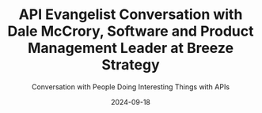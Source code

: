 ---
title: API Evangelist Conversation with Dale McCrory, Software and Product Management Leader at Breeze Strategy
description: I had a conversation with Dale McCrory, Software and Product Management Leader at Breeze Strategy about the business and product manager view of the API landscape. I am eager to hear from veteran API product managers like Dale about how we convince leadership to invest in APIs, but also API product managers. Dale has a healthy view of the business of APIs, and how this applies across the many different types of APIs we produce and consume--which is something we need more of in the API world to help balance our heavy focus on the technology of APIs over the last decade.
date: 2024-09-18
youtubeId: -xh__9CqRW4
guestName: Dale McCrory
guestRole: Software and Product Management Leader
guestCompany: Breeze Strategy
guestIndustry: Consulting
guestImage: /assets/img/people/dale-mcrory-headshot.jpeg
bio: Internet technologist with deep experience in B2B product management building SaaS-based platforms in multiple enterprise domains (education, finance, and marketing). I'm passionate about SaaS excellence and have deep knowledge in building SaaS products, Kanban agile project management, product strategy, building teams, API strategy, data analytics, product messaging, and technology standards (PaaS/containers/APIs) that impact the user and developer experience. 
obfuscated: false
summary: Making the case for why business leadership should care about APIs, and why API product managers are needed.
subtitle: Conversation with People Doing Interesting Things with APIs
audio_file: https://kinlane-productions2.s3.amazonaws.com/api-evangelist-conversations/api-evangelist-conversation-2024-09-18-dale-mccrory-breeze-strategy.wav
audio_length: 72103702
sound_cloud: https://soundcloud.com/kinlane/api-evangelist-conversation-with-dale-mccrory-product-management-leader-at-breeze-strategy
duration: '0:13:38'
publish_date: "2024-09-18 15:00:00"
url: https://conversations.apievangelist.com/sessions/2024-09-18-dale-mccrory-breeze-strategy.html
tags:
  - Consulting
  - Products
  - Business
partnerImage: https://api-evangelist.twic.pics/partners/bump-banner-728.png
partnerUrl: https://bit.ly/3MEOGa9
partnerTitle: The API doc platform for Tech Writers & Engineers
conversation:

  - question: Who are you?
    answer: Hi. My name is Dale McCrory, and I'm an experienced product manager doing A P I S in the enterprise and technology industry. And SAS world for a long time and, uh, currently have a consulting company that I started up as well, um, to kind of help, help others with their strategies and technology strategies. And, uh, and so that's kind of what I've been doing, doing this for over 20 years at this point, I think. 

  - question: Why should business leadership care about APIs?
    answer: Yeah, it's, it's a, it's a great question. Um, a lot of times in the, in, if we're just talking about the enterprise space before you get into like software as a service and that sort of thing, but if you're a normal classical enterprise, a lot of your integrations, uh, historically have been going directly to databases. You might have a, you might have developers who are used to doing it that way. And they've, they've built a lot of, a lot of integrations to databases and over time, what happens is not only do you lose those developers and, you know, but, but you're also losing out on opportunities for business agility. So being able to actually use data in different places in a quicker way. And, um, and, and this is, and it's a, it's an aspect of how many, how many people need to know about change as well. So there's a big change management aspect to APIs. It's probably one of the leading, leading needs that you need as a, as a business owner in the enterprise world or business manager is like, Hey, how do I know that I didn't make a change in system X that impacted system Y? Especially when you get a lot, a number of teams working on a single, single problem. And then, you know, you always get like, well, why didn't, why didn't this team tell me about the change over here? Do you know what, like, that's a great question. We should have done that. You know, and then someone says, well, if we had a good, really nice API around here, we could have actually, you know, made a non breaking change. And you would have never, you never would have even known that we made that change. Right. And that's a spot that a lot of enterprises are still in as their teams are trying to work together. Right. And, and, you know, like sticking to, uh, an API first mentality, uh, limits, limits risk. And that's a big deal.

  - question: Why do businesses need an API product manager?
    answer: Yeah. I mean, they're technical configurations, but they have a life cycle and that's the key thing. Um, with, with API is the moment you introduce an API. So you, you've, you've solved the risk problem by introducing the API. So you got the risk problem solved, but now you, you've done, you've added this new thing that has a life cycle, has multiple versions, and you're gonna have to live with it forever. So even as if one, if your business, if your business needs change, this API needs to change in an orderly fashion. And, and it needs to be, you know, treated like a product. And, you know, that has versions that has a business problem that it's solving, you know, that eventually might get deprecated if it's not solving the right business problem. And most classical product managers aren't able to really get their head wrapped around that. And there is direct revenue implications for it, depending on the types of integrations you're doing, um, an enterprise might be doing. A strategic integration, right? So there's a difference between a strategic integration and ecosystem, right? A strategic integration is I'm an enterprise corporation, and I'm strategically going to integrate in with one of my key suppliers, right? That actually requires a fair level of thought. That isn't a UX problem, but it will be around forever. And as your business evolves and as your suppliers business evolves, You need to keep iterating those systems and 

  - question: What are the different types of APIs?
    answer: That's a, that's a great question. That's a great question because Yes. Typically when the first thing a product manager gets hit with APIs is just because their developers are building a single page application and they need REST APIs to connect to react or something like that. So there's a bunch of REST APIs that are built. They're using authentication tied to JWT or some front end mechanism. And, you know, and then they're like, Oh, we've got APIs. And then someone's like, okay. That's great. Um, that's called an internal API, by the way, that's a private internal API. It's not designed for public consumption, but then someone's like, okay, we do need to do this strategic integration. They're like, well, can we take that one that we built for the UI over there to kind of like use it for the strategic integration? And the developers are like, no, it really wasn't designed for that. And then someone's like, well, how do we actually repurpose? I mean, the functionality is there. The contract kind of exists. The business process is really cludgy. It'd take like eight API calls over here, but we really need an API that does like all that and like one API call. And then somebody needs to think that through and design that is that an architect, you know, a product manager gets in there and says, well, I understand what needs to be in there and what doesn't. And that's really what, um, you know, at that particular stage, you know, you're looking at before you get to the ecosystems and trying to build all sorts of other external public stuff. 

  - question: How do you generate value from APIs?
    answer: Um, well, I mean, traditionally, traditionally the you, an API is introduced. For the strategic integration, which is a, which, which is the first step in a partner ecosystem, right? Strategics are to your first step in a partner ecosystem saying, all right, my business, my sales team, my executives say we need to actually have a tight technology relationship with this other vendor. Okay. Well, the API product manager says, okay, I see the business value of that tight relationship with this, with this set or set or multiple one or many vendors, and we're going to build some APIs to make sure that we can facilitate those integrations internally. And there's a direct business value there because now you have the sales and the marketing capacity But when you get into enterprise sales and say well We want it We have a lot of problems to solve and we know we can't we can't solve all these problems with just a couple strategic vendors you know and um And we would really want to enable like any vendor to solve these problems on top of our platform Now you switch from an application play to a platform play And now you're talking about indirect revenue that your sales team is able to acquire new deals because they are able to talk about relationships and functionality that they weren't able to do when you were just playing in more of an application space and application domain.

  - question: Are APIs more than just technical?
    answer: Yeah, because if you're, if your application or platform has, I don't know, 47, 47 features can, if you got 47 features and someone says, well, we got to build an API, you have to determine which of those 47 features are the ones that drive value and ultimately are going to help sales, right? Because you can't like just say, okay, we're going to, because you're, you're not, no one's going to give you the time to build out an API for all 47 things. Um, and that's a business problem. Um, what's important? 

  - question: What is the difference between API and SDKs?
    answer: Yeah, that's a great question. So the API is, is typically built for a business purpose to solve a business problem in a specific way, but that API needs consumers in order to be successful by itself. The API is just. You know, it's just like, you know, a piece of piece of mail that hasn't been delivered yet, but the consumers are actually what drives value to that. And the SDKs make it easier for those consumers to, to add value to your organization. Um, and the, but, but the SDKs themselves are only so good. If you wrap an SDK around a poor API, then you're not going to have many consumers either. Right. That maybe the API hasn't exposed a couple of key features. I've seen this multiple times where there's an API strategy, but a couple of the key features aren't there. So no one's actually able to really, really use the API, even though the company may have invested like a hundred thousand dollars in the whole strategy. So far, you know, um, so that's kind of a, um, you know, the SDKs are, are the thing that makes it easy to use. Um, and for developers, it's, it's called developer experience now in the realm of developer experience and developer experience matters because you can get things done quicker. So, 

  - question: What keeps you going each day?
    answer: Yeah, I mean, I, I enjoy solving problems and recognizing that, um, I'm, I'm a creator, I'm a builder, right. And the way that things get built in a proper way. Is when you have the right contracts in the right, uh, abstractions in place. And, um, and APIs are the primary mechanism for that. And, um, and it's also, there's a lot of creativity even in the world of APIs, depending on whether you're doing event event driven or whether you're doing. Bulk APIs and Salesforce is a really good example. If you look at Salesforce's. APIs and the, all the variety of APIs that Salesforce has produced. They're actually solving different business problems for each of their API patterns. And that's really fascinating when, to me, that's fascinating to me again, not if other people may not geek out about that stuff, but I'm like, man. I know why Salesforce introduced that API because they were trying to solve that business problem, you know, and that was the only pattern that could do it. Um, so that was, um, so that's what I love. 
---